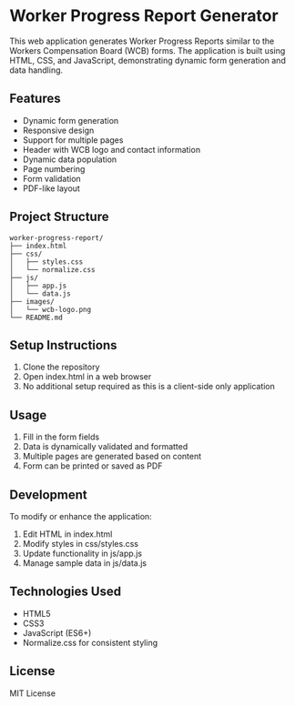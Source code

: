 # Worker Progress Report Generator

This web application generates Worker Progress Reports similar to the Workers Compensation Board (WCB) forms. The application is built using HTML, CSS, and JavaScript, demonstrating dynamic form generation and data handling.

## Features

- Dynamic form generation
- Responsive design
- Support for multiple pages
- Header with WCB logo and contact information
- Dynamic data population
- Page numbering
- Form validation
- PDF-like layout

## Project Structure

```
worker-progress-report/
├── index.html
├── css/
│   ├── styles.css
│   └── normalize.css
├── js/
│   ├── app.js
│   └── data.js
├── images/
│   └── wcb-logo.png
└── README.md
```

## Setup Instructions

1. Clone the repository
2. Open index.html in a web browser
3. No additional setup required as this is a client-side only application

## Usage

1. Fill in the form fields
2. Data is dynamically validated and formatted
3. Multiple pages are generated based on content
4. Form can be printed or saved as PDF

## Development

To modify or enhance the application:

1. Edit HTML in index.html
2. Modify styles in css/styles.css
3. Update functionality in js/app.js
4. Manage sample data in js/data.js

## Technologies Used

- HTML5
- CSS3
- JavaScript (ES6+)
- Normalize.css for consistent styling

## License

MIT License 